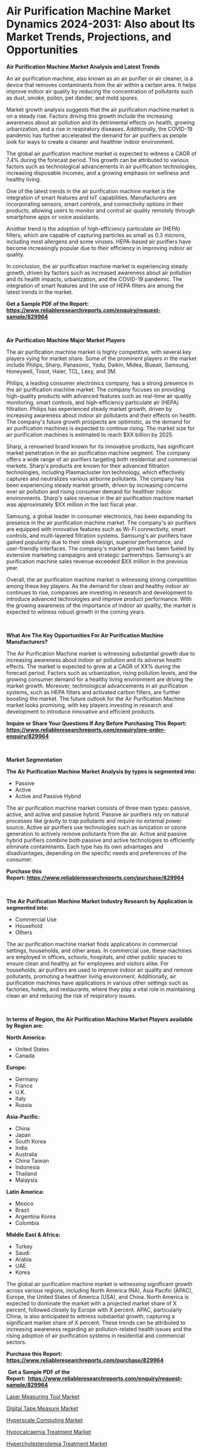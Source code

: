 <p><h1>Air Purification Machine Market Dynamics 2024-2031: Also about Its Market Trends, Projections, and Opportunities</h1></p><p><strong>Air Purification Machine Market Analysis and Latest Trends</strong></p>
<p><p>An air purification machine, also known as an air purifier or air cleaner, is a device that removes contaminants from the air within a certain area. It helps improve indoor air quality by reducing the concentration of pollutants such as dust, smoke, pollen, pet dander, and mold spores.</p><p>Market growth analysis suggests that the air purification machine market is on a steady rise. Factors driving this growth include the increasing awareness about air pollution and its detrimental effects on health, growing urbanization, and a rise in respiratory diseases. Additionally, the COVID-19 pandemic has further accelerated the demand for air purifiers as people look for ways to create a cleaner and healthier indoor environment.</p><p>The global air purification machine market is expected to witness a CAGR of 7.4% during the forecast period. This growth can be attributed to various factors such as technological advancements in air purification technologies, increasing disposable incomes, and a growing emphasis on wellness and healthy living.</p><p>One of the latest trends in the air purification machine market is the integration of smart features and IoT capabilities. Manufacturers are incorporating sensors, smart controls, and connectivity options in their products, allowing users to monitor and control air quality remotely through smartphone apps or voice assistants.</p><p>Another trend is the adoption of high-efficiency particulate air (HEPA) filters, which are capable of capturing particles as small as 0.3 microns, including most allergens and some viruses. HEPA-based air purifiers have become increasingly popular due to their efficiency in improving indoor air quality.</p><p>In conclusion, the air purification machine market is experiencing steady growth, driven by factors such as increased awareness about air pollution and its health impacts, urbanization, and the COVID-19 pandemic. The integration of smart features and the use of HEPA filters are among the latest trends in the market.</p></p>
<p><strong>Get a Sample PDF of the Report:&nbsp; <a href="https://www.reliableresearchreports.com/enquiry/request-sample/829964">https://www.reliableresearchreports.com/enquiry/request-sample/829964</a></strong></p>
<p>&nbsp;</p>
<p><strong>Air Purification Machine Major Market Players</strong></p>
<p><p>The air purification machine market is highly competitive, with several key players vying for market share. Some of the prominent players in the market include Philips, Sharp, Panasonic, Yadu, Daikin, Midea, Blueair, Samsung, Honeywell, Tosot, Haier, TCL, Lexy, and 3M. </p><p>Philips, a leading consumer electronics company, has a strong presence in the air purification machine market. The company focuses on providing high-quality products with advanced features such as real-time air quality monitoring, smart controls, and high-efficiency particulate air (HEPA) filtration. Philips has experienced steady market growth, driven by increasing awareness about indoor air pollutants and their effects on health. The company's future growth prospects are optimistic, as the demand for air purification machines is expected to continue rising. The market size for air purification machines is estimated to reach $XX billion by 2025.</p><p>Sharp, a renowned brand known for its innovative products, has significant market penetration in the air purification machine segment. The company offers a wide range of air purifiers targeting both residential and commercial markets. Sharp's products are known for their advanced filtration technologies, including Plasmacluster Ion technology, which effectively captures and neutralizes various airborne pollutants. The company has been experiencing steady market growth, driven by increasing concerns over air pollution and rising consumer demand for healthier indoor environments. Sharp's sales revenue in the air purification machine market was approximately $XX million in the last fiscal year.</p><p>Samsung, a global leader in consumer electronics, has been expanding its presence in the air purification machine market. The company's air purifiers are equipped with innovative features such as Wi-Fi connectivity, smart controls, and multi-layered filtration systems. Samsung's air purifiers have gained popularity due to their sleek design, superior performance, and user-friendly interfaces. The company's market growth has been fueled by extensive marketing campaigns and strategic partnerships. Samsung's air purification machine sales revenue exceeded $XX million in the previous year.</p><p>Overall, the air purification machine market is witnessing strong competition among these key players. As the demand for clean and healthy indoor air continues to rise, companies are investing in research and development to introduce advanced technologies and improve product performance. With the growing awareness of the importance of indoor air quality, the market is expected to witness robust growth in the coming years.</p></p>
<p>&nbsp;</p>
<p><strong>What Are The Key Opportunities For Air Purification Machine Manufacturers?</strong></p>
<p><p>The Air Purification Machine market is witnessing substantial growth due to increasing awareness about indoor air pollution and its adverse health effects. The market is expected to grow at a CAGR of XX% during the forecast period. Factors such as urbanization, rising pollution levels, and the growing consumer demand for a healthy living environment are driving the market growth. Moreover, technological advancements in air purification systems, such as HEPA filters and activated carbon filters, are further boosting the market. The future outlook for the Air Purification Machine market looks promising, with key players investing in research and development to introduce innovative and efficient products.</p></p>
<p><strong>Inquire or Share Your Questions If Any Before Purchasing This Report: <a href="https://www.reliableresearchreports.com/enquiry/pre-order-enquiry/829964">https://www.reliableresearchreports.com/enquiry/pre-order-enquiry/829964</a></strong></p>
<p>&nbsp;</p>
<p><strong>Market Segmentation</strong></p>
<p><strong>The Air Purification Machine Market Analysis by types is segmented into:</strong></p>
<p><ul><li>Passive</li><li>Active</li><li>Active and Passive Hybrid</li></ul></p>
<p><p>The air purification machine market consists of three main types: passive, active, and active and passive hybrid. Passive air purifiers rely on natural processes like gravity to trap pollutants and require no external power source. Active air purifiers use technologies such as ionization or ozone generation to actively remove pollutants from the air. Active and passive hybrid purifiers combine both passive and active technologies to efficiently eliminate contaminants. Each type has its own advantages and disadvantages, depending on the specific needs and preferences of the consumer.</p></p>
<p><strong>Purchase this Report:&nbsp;<a href="https://www.reliableresearchreports.com/purchase/829964">https://www.reliableresearchreports.com/purchase/829964</a></strong></p>
<p>&nbsp;</p>
<p><strong>The Air Purification Machine Market Industry Research by Application is segmented into:</strong></p>
<p><ul><li>Commercial Use</li><li>Household</li><li>Others</li></ul></p>
<p><p>The air purification machine market finds applications in commercial settings, households, and other areas. In commercial use, these machines are employed in offices, schools, hospitals, and other public spaces to ensure clean and healthy air for employees and visitors alike. For households, air purifiers are used to improve indoor air quality and remove pollutants, promoting a healthier living environment. Additionally, air purification machines have applications in various other settings such as factories, hotels, and restaurants, where they play a vital role in maintaining clean air and reducing the risk of respiratory issues.</p></p>
<p>&nbsp;</p>
<p><strong>In terms of Region, the Air Purification Machine Market Players available by Region are:</strong></p>
<p>
    <p> <strong> North America: </strong>
        <ul>
            <li>United States</li>
            <li>Canada</li>
        </ul>
        </p> 
    <p> <strong> Europe: </strong>
        <ul>
            <li>Germany</li>
            <li>France</li>
            <li>U.K.</li>
            <li>Italy</li>
            <li>Russia</li>
        </ul>
        </p> 
    <p> <strong> Asia-Pacific: </strong>
        <ul>
            <li>China</li>
            <li>Japan</li>
            <li>South Korea</li>
            <li>India</li>
            <li>Australia</li>
            <li>China Taiwan</li>
            <li>Indonesia</li>
            <li>Thailand</li>
            <li>Malaysia</li>
        </ul>
        </p> 
    <p> <strong> Latin America: </strong>
        <ul>
            <li>Mexico</li>
            <li>Brazil</li>
            <li>Argentina Korea</li>
            <li>Colombia</li>
        </ul>
        </p> 
    <p> <strong> Middle East & Africa: </strong>
        <ul>
            <li>Turkey</li>
            <li>Saudi</li>
            <li>Arabia</li>
            <li>UAE</li>
            <li>Korea</li>
        </ul>
    </p>
    </p>
<p><p>The global air purification machine market is witnessing significant growth across various regions, including North America (NA), Asia Pacific (APAC), Europe, the United States of America (USA), and China. North America is expected to dominate the market with a projected market share of X percent, followed closely by Europe with X percent. APAC, particularly China, is also anticipated to witness substantial growth, capturing a significant market share of X percent. These trends can be attributed to increasing awareness regarding air pollution-related health issues and the rising adoption of air purification systems in residential and commercial sectors.</p></p>
<p><strong>Purchase this Report: <a href="https://www.reliableresearchreports.com/purchase/829964">https://www.reliableresearchreports.com/purchase/829964</a></strong></p>
<p>&nbsp;<strong>Get a Sample PDF of the Report:&nbsp;&nbsp;<a href="https://www.reliableresearchreports.com/enquiry/request-sample/829964">https://www.reliableresearchreports.com/enquiry/request-sample/829964</a></strong></p>
<p><strong></strong></p>
<p><p><a href="https://github.com/zeberleansnyderallisonwjfli/Market-Research-Report-List-1/blob/main/laser-measuring-tool-market.md">Laser Measuring Tool Market</a></p><p><a href="https://github.com/nicoletavirag/Market-Research-Report-List-1/blob/main/digital-tape-measure-market.md">Digital Tape Measure Market</a></p><p><a href="https://medium.com/@vincentalvarez1980/hyperscale-computing-market-report-reveals-the-latest-trends-and-growth-opportunities-of-this-06f37cf1e5bf">Hyperscale Computing Market</a></p><p><a href="https://medium.com/@vincentalvarez1980/hypocalcaemia-treatment-market-competitive-analysis-market-trends-and-forecast-to-2030-b753fc18a5ef">Hypocalcaemia Treatment Market</a></p><p><a href="https://medium.com/@vincentalvarez1980/hypercholesterolemia-treatment-market-analysis-its-cagr-market-segmentation-and-global-industry-2b867abc85c0">Hypercholesterolemia Treatment Market</a></p></p>